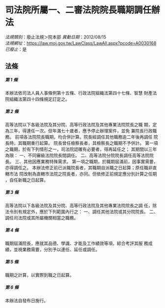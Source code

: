 # 司法院所屬一、二審法院院長職期調任辦法

*法規類別*：廢止法規＞院本部
*異動日期*：2012/08/15  
*法規網址*：https://law.moj.gov.tw/LawClass/LawAll.aspx?pcode=A0030168
*已廢止*：是


## 法條
##### 第 1 條
本辦法依司法人員人事條例第十五條、行政法院組織法第四十七條、智慧
財產法院組織法第四十四條規定訂定之。

##### 第 2 條
高等法院以下各級法院及其分院、高等行政法院及其他專業法院院長之職
期，定為三年，得連任一次。但年滿七十歲者，應予停止辦理案件，並免
兼院長行政職務。
前項各法院院長職期，均合併計算。院長經調任其他職務逾二年後再調任
院長時，其職期重行起算。
院長曾任檢察長者，其檢察長之職期不予併計。
第一項之職期，於有下列情形之一，司法院認確有必要者，得再延任之；
其期間以三年為限：
一、不同審級法院院長間調任。
二、高等法院分院院長調任高等法院院長。
三、其他因應業務特殊需求。
第一項之職期，於職期屆滿前，因事實需要，亦得調任之。
本辦法修正前已派職院長者，其職期自派職之日起算；原任職非直轄市法
院改制為直轄市法院之院長者，亦同。但依修正前規定應分別計算之任期
，自任新職之日起算。

##### 第 3 條
高等法院以下各級法院及其分院、高等行政法院及其他專業法院院長之調
任，除法令別有規定外，應於下列範圍內行之：
一、調任其他法院或其分院院長。
二、調任司法院或其所屬機關相當之職務。

##### 第 4 條
職期屆滿院長，應就其品德、學識、才能及工作績效等項，綜合考評其服
務成績，並視業務需要，分別予以連任、延任或調任。

##### 第 5 條
職期之計算，以實際到職之日起算。

##### 第 6 條
本辦法自發布日施行。


